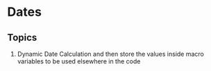 # Dates

## Topics
1. Dynamic Date Calculation and then store the values inside macro variables to be used elsewhere in the code
